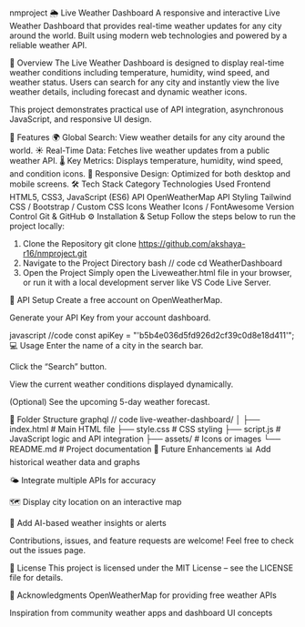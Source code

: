 nmproject
🌦️ Live Weather Dashboard
A responsive and interactive Live Weather Dashboard that provides real-time weather updates for any city around the world.
Built using modern web technologies and powered by a reliable weather API.

🧭 Overview
The Live Weather Dashboard is designed to display real-time weather conditions including temperature, humidity, wind speed, and weather status.
Users can search for any city and instantly view the live weather details, including forecast and dynamic weather icons.

This project demonstrates practical use of API integration, asynchronous JavaScript, and responsive UI design.

🚀 Features
🌍 Global Search: View weather details for any city around the world.
☀️ Real-Time Data: Fetches live weather updates from a public weather API.
🌡️ Key Metrics: Displays temperature, humidity, wind speed, and condition icons.
📱 Responsive Design: Optimized for both desktop and mobile screens.
🛠️ Tech Stack
Category	Technologies Used
Frontend	HTML5, CSS3, JavaScript (ES6)
API	OpenWeatherMap API
Styling	Tailwind CSS / Bootstrap / Custom CSS
Icons	Weather Icons / FontAwesome
Version Control	Git & GitHub
⚙️ Installation & Setup
Follow the steps below to run the project locally:

1. Clone the Repository
git clone https://github.com/akshaya-r16/nmproject.git
2. Navigate to the Project Directory
bash
// code
cd WeatherDashboard
3. Open the Project
Simply open the Liveweather.html file in your browser, or run it with a local development server like VS Code Live Server.

🔑 API Setup
Create a free account on OpenWeatherMap.

Generate your API Key from your account dashboard.


javascript
//code
const apiKey = "'b5b4e036d5fd926d2cf39c0d8e18d411'";
💻 Usage
Enter the name of a city in the search bar.

Click the “Search” button.

View the current weather conditions displayed dynamically.

(Optional) See the upcoming 5-day weather forecast.

🧩 Folder Structure
graphql
// code
live-weather-dashboard/
│
├── index.html          # Main HTML file
├── style.css           # CSS styling
├── script.js           # JavaScript logic and API integration
├── assets/             # Icons or images
└── README.md           # Project documentation
🎯 Future Enhancements
📊 Add historical weather data and graphs

🌤️ Integrate multiple APIs for accuracy

🗺️ Display city location on an interactive map

🧠 Add AI-based weather insights or alerts



Contributions, issues, and feature requests are welcome!
Feel free to check out the issues page.

📜 License
This project is licensed under the MIT License – see the LICENSE file for details.

🌟 Acknowledgments
OpenWeatherMap for providing free weather APIs

Inspiration from community weather apps and dashboard UI concepts